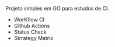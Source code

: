 Projeto simples em GO para estudos de CI.

- WorKflow CI
- Github Actions
- Status Check
- Strrategy Matrix
